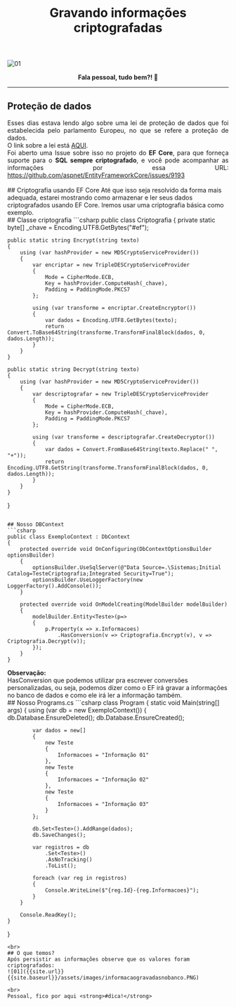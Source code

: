 ﻿---
title: "Gravando informações criptografadas"
comments: true
excerpt_separator: "Ler mais"
categories:
  - Dica
toc: true
toc_label: "Começando"
---

![01]({{site.url}}{{site.baseurl}}/assets/images/efcoretopocriptografia.jpg)

<center><strong>Fala pessoal, tudo bem?! 🔑 </strong></center>
<hr>

## Proteção de dados

<div style="text-align: justify;">
Esses dias estava lendo algo sobre uma lei de proteção de dados que foi estabelecida pelo parlamento Europeu, no que se refere a proteção de dados.<br>
O link sobre a lei está <a href="http://eur-lex.europa.eu/legal-content/EN/TXT/?uri=CELEX%3A32016R0679" alt="">AQUI</a>.<br>
Foi aberto uma Issue sobre isso no projeto do <strong>EF Core</strong>, para que forneça suporte para o <strong>SQL sempre criptografado</strong>, e você pode acompanhar as informações por essa URL:
<a href="https://github.com/aspnet/EntityFrameworkCore/issues/9193" alt="">https://github.com/aspnet/EntityFrameworkCore/issues/9193</a><br>

</div>
<br>
## Criptografia usando EF Core
Até que isso seja resolvido da forma mais adequada, estarei mostrando como armazenar e ler seus dados criptografados usando EF Core. Iremos
usar uma criptografia básica como exemplo.
<br>
## Classe criptografia
```csharp
public class Criptografia
{
    private static byte[] _chave = Encoding.UTF8.GetBytes("#ef");

    public static string Encrypt(string texto)
    {
        using (var hashProvider = new MD5CryptoServiceProvider())
        {
            var encriptar = new TripleDESCryptoServiceProvider
            {
                Mode = CipherMode.ECB,
                Key = hashProvider.ComputeHash(_chave),
                Padding = PaddingMode.PKCS7
            };

            using (var transforme = encriptar.CreateEncryptor())
            {
                var dados = Encoding.UTF8.GetBytes(texto);
                return Convert.ToBase64String(transforme.TransformFinalBlock(dados, 0, dados.Length));
            }
        }
    }

    public static string Decrypt(string texto)
    {
        using (var hashProvider = new MD5CryptoServiceProvider())
        {
            var descriptografar = new TripleDESCryptoServiceProvider
            {
                Mode = CipherMode.ECB,
                Key = hashProvider.ComputeHash(_chave),
                Padding = PaddingMode.PKCS7
            };

            using (var transforme = descriptografar.CreateDecryptor())
            {
                var dados = Convert.FromBase64String(texto.Replace(" ", "+"));
                return Encoding.UTF8.GetString(transforme.TransformFinalBlock(dados, 0, dados.Length));
            }
        }
    }
}
```

## Nosso DBContext
```csharp
public class ExemploContext : DbContext
{
    protected override void OnConfiguring(DbContextOptionsBuilder optionsBuilder)
    {
        optionsBuilder.UseSqlServer(@"Data Source=.\Sistemas;Initial Catalog=TesteCriptografia;Integrated Security=True");
        optionsBuilder.UseLoggerFactory(new LoggerFactory().AddConsole());
    }

    protected override void OnModelCreating(ModelBuilder modelBuilder)
    {
        modelBuilder.Entity<Teste>(p=>
        {
            p.Property(x => x.Informacoes)
                .HasConversion(v => Criptografia.Encrypt(v), v => Criptografia.Decrypt(v));
        });
    }
}
```
<div class="notice--warning">
 <strong>Observação:</strong><br
 A partir da versão 2.1* temos o método <strong>HasConversion</strong> que podemos utilizar pra escrever conversões personalizadas, ou seja, podemos dizer como o EF irá gravar a informações no banco de dados e como ele irá ler a informação também.
</div>
## Nosso Programs.cs
```csharp
class Program
{
    static void Main(string[] args)
    {
        using (var db = new ExemploContext())
        {
            db.Database.EnsureDeleted();
            db.Database.EnsureCreated();

            var dados = new[]
            {
                new Teste
                {
                    Informacoes = "Informação 01"
                },
                new Teste
                {
                    Informacoes = "Informação 02"
                },
                new Teste
                {
                    Informacoes = "Informação 03"
                }
            };

            db.Set<Teste>().AddRange(dados);
            db.SaveChanges();

            var registros = db
                .Set<Teste>()
                .AsNoTracking()
                .ToList();

            foreach (var reg in registros)
            {
                Console.WriteLine($"{reg.Id}-{reg.Informacoes}");
            }
        }

        Console.ReadKey();
    }
}
```
<br>
## O que temos?
Após persistir as informações observe que os valores foram criptografados:
![01]({{site.url}}{{site.baseurl}}/assets/images/informacaogravadasnobanco.PNG)

<br>
Pessoal, fico por aqui <strong>#dica!</strong>
